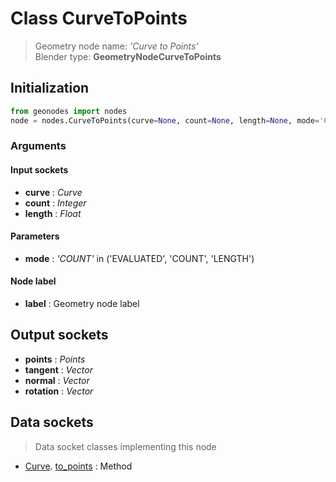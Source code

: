 
# Class CurveToPoints

> Geometry node name: _'Curve to Points'_<br>Blender type:  **GeometryNodeCurveToPoints**

## Initialization


```python
from geonodes import nodes
node = nodes.CurveToPoints(curve=None, count=None, length=None, mode='COUNT', label=None)
```


### Arguments


#### Input sockets



- **curve** : _Curve_
- **count** : _Integer_
- **length** : _Float_



#### Parameters



- **mode** : _'COUNT'_ in ('EVALUATED', 'COUNT', 'LENGTH')



#### Node label



- **label** : Geometry node label



## Output sockets



- **points** : _Points_
- **tangent** : _Vector_
- **normal** : _Vector_
- **rotation** : _Vector_



## Data sockets

> Data socket classes implementing this node


- [Curve](aaa). [to_points](bbb) : Method


